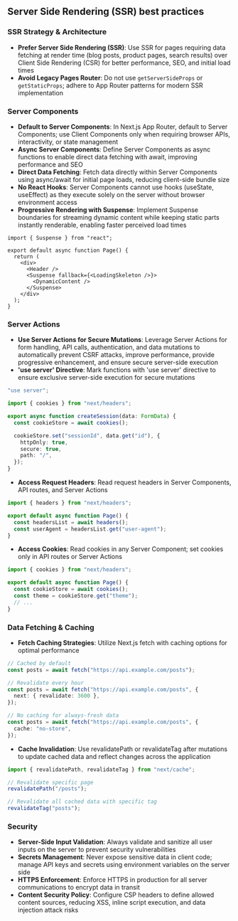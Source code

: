 ## Server Side Rendering (SSR) best practices

### SSR Strategy & Architecture

- **Prefer Server Side Rendering (SSR)**: Use SSR for pages requiring data fetching at render time (blog posts, product pages, search results) over Client Side Rendering (CSR) for better performance, SEO, and initial load times
- **Avoid Legacy Pages Router**: Do not use `getServerSideProps` or `getStaticProps`; adhere to App Router patterns for modern SSR implementation

### Server Components

- **Default to Server Components**: In Next.js App Router, default to Server Components; use Client Components only when requiring browser APIs, interactivity, or state management
- **Async Server Components**: Define Server Components as async functions to enable direct data fetching with await, improving performance and SEO
- **Direct Data Fetching**: Fetch data directly within Server Components using async/await for initial page loads, reducing client-side bundle size
- **No React Hooks**: Server Components cannot use hooks (useState, useEffect) as they execute solely on the server without browser environment access
- **Progressive Rendering with Suspense**: Implement Suspense boundaries for streaming dynamic content while keeping static parts instantly renderable, enabling faster perceived load times

```tsx
import { Suspense } from "react";

export default async function Page() {
  return (
    <div>
      <Header />
      <Suspense fallback={<LoadingSkeleton />}>
        <DynamicContent />
      </Suspense>
    </div>
  );
}
```

### Server Actions

- **Use Server Actions for Secure Mutations**: Leverage Server Actions for form handling, API calls, authentication, and data mutations to automatically prevent CSRF attacks, improve performance, provide progressive enhancement, and ensure secure server-side execution
- **'use server' Directive**: Mark functions with 'use server' directive to ensure exclusive server-side execution for secure mutations

```typescript
"use server";

import { cookies } from "next/headers";

export async function createSession(data: FormData) {
  const cookieStore = await cookies();

  cookieStore.set("sessionId", data.get("id"), {
    httpOnly: true,
    secure: true,
    path: "/",
  });
}
```

- **Access Request Headers**: Read request headers in Server Components, API routes, and Server Actions

```typescript
import { headers } from "next/headers";

export default async function Page() {
  const headersList = await headers();
  const userAgent = headersList.get("user-agent");
}
```

- **Access Cookies**: Read cookies in any Server Component; set cookies only in API routes or Server Actions

```typescript
import { cookies } from "next/headers";

export default async function Page() {
  const cookieStore = await cookies();
  const theme = cookieStore.get("theme");
  // ...
}
```

### Data Fetching & Caching

- **Fetch Caching Strategies**: Utilize Next.js fetch with caching options for optimal performance

```typescript
// Cached by default
const posts = await fetch("https://api.example.com/posts");

// Revalidate every hour
const posts = await fetch("https://api.example.com/posts", {
  next: { revalidate: 3600 },
});

// No caching for always-fresh data
const posts = await fetch("https://api.example.com/posts", {
  cache: "no-store",
});
```

- **Cache Invalidation**: Use revalidatePath or revalidateTag after mutations to update cached data and reflect changes across the application

```typescript
import { revalidatePath, revalidateTag } from "next/cache";

// Revalidate specific page
revalidatePath("/posts");

// Revalidate all cached data with specific tag
revalidateTag("posts");
```

### Security

- **Server-Side Input Validation**: Always validate and sanitize all user inputs on the server to prevent security vulnerabilities
- **Secrets Management**: Never expose sensitive data in client code; manage API keys and secrets using environment variables on the server side
- **HTTPS Enforcement**: Enforce HTTPS in production for all server communications to encrypt data in transit
- **Content Security Policy**: Configure CSP headers to define allowed content sources, reducing XSS, inline script execution, and data injection attack risks
